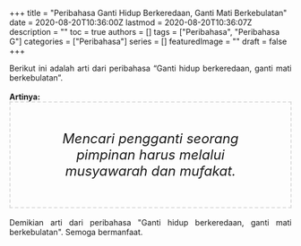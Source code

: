 +++
title = "Peribahasa Ganti Hidup Berkeredaan, Ganti Mati Berkebulatan"
date = 2020-08-20T10:36:00Z
lastmod = 2020-08-20T10:36:07Z
description = ""
toc = true
authors = []
tags = ["Peribahasa", "Peribahasa G"]
categories = ["Peribahasa"]
series = []
featuredImage = ""
draft = false
+++

<div dir="ltr" style="text-align: left;" trbidi="on"><div style="text-align: justify;">Berikut ini adalah arti dari peribahasa “Ganti hidup berkeredaan, ganti mati berkebulatan”.</div><br /><div style="text-align: justify;"><b>Artinya:</b></div><div style="border: 2px dashed #ddd; font-size: 24px; height: auto; margin: 0 auto; padding: 50px; text-align: center; width: auto;"><i>Mencari pengganti seorang pimpinan harus melalui musyawarah dan mufakat.</i></div><div style="text-align: justify;"><br /></div><div style="text-align: justify;">Demikian arti dari peribahasa "Ganti hidup berkeredaan, ganti mati berkebulatan". Semoga bermanfaat. </div></div>
